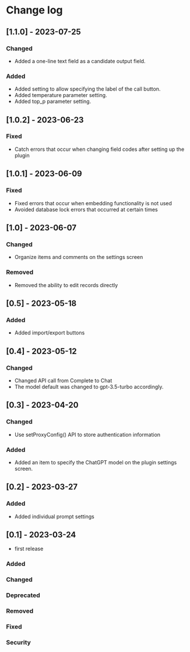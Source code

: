 
# Change log

## [1.1.0] - 2023-07-25
### Changed
- Added a one-line text field as a candidate output field.

### Added
- Added setting to allow specifying the label of the call button.
- Added temperature parameter setting.
- Added top_p parameter setting.

## [1.0.2] - 2023-06-23
### Fixed
- Catch errors that occur when changing field codes after setting up the plugin

## [1.0.1] - 2023-06-09

### Fixed
- Fixed errors that occur when embedding functionality is not used
- Avoided database lock errors that occurred at certain times

## [1.0] - 2023-06-07
### Changed
- Organize items and comments on the settings screen

### Removed
- Removed the ability to edit records directly

## [0.5] - 2023-05-18
### Added
- Added import/export buttons

## [0.4] - 2023-05-12
### Changed
- Changed API call from Complete to Chat
- The model default was changed to gpt-3.5-turbo accordingly.

## [0.3] - 2023-04-20
### Changed
- Use setProxyConfig() API to store authentication information
### Added
- Added an item to specify the ChatGPT model on the plugin settings screen.

## [0.2] - 2023-03-27
### Added
- Added individual prompt settings

## [0.1] - 2023-03-24
- first release

### Added
### Changed
### Deprecated
### Removed
### Fixed
### Security
